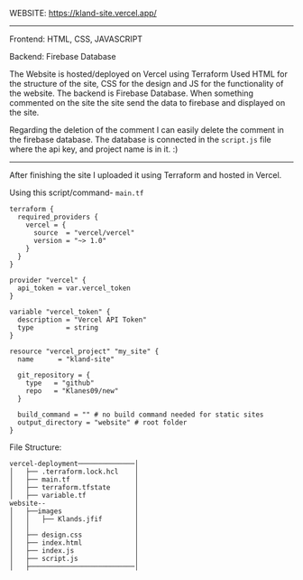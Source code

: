 WEBSITE: https://kland-site.vercel.app/
___________________________________________________________________________________________________________________________________________________________

Frontend: HTML, CSS, JAVASCRIPT

Backend: Firebase Database


The Website is hosted/deployed on Vercel using Terraform
Used HTML for the structure of the site, CSS for the design and JS for the functionality of the website.
The backend is Firebase Database. When something commented on the site the site send the data to firebase and displayed on the site.

Regarding the deletion of the comment I can easily delete the comment in the firebase database.
The database is connected in the `script.js` file where the api key, and project name is in it. :)

____________________________________________________________________________________________________________________________________________________________

After finishing the site I uploaded it using Terraform and hosted in Vercel.

Using this script/command- `main.tf`

    terraform {
      required_providers {
        vercel = {
          source  = "vercel/vercel"
          version = "~> 1.0"
        }
      }
    }

    provider "vercel" {
      api_token = var.vercel_token
    }

    variable "vercel_token" {
      description = "Vercel API Token"
      type        = string
    }

    resource "vercel_project" "my_site" {
      name      = "kland-site"

      git_repository = {
        type   = "github"
        repo   = "Klanes09/new"
      }

      build_command = "" # no build command needed for static sites
      output_directory = "website" # root folder
    }



File Structure:
    
    vercel-deployment──────────────│ 
    │   ├── .terraform.lock.hcl    │ 
    │   ├── main.tf                │ 
    │   ├── terraform.tfstate      │ 
    │   ├── variable.tf            │ 
    website--                      │ 
    │   ├──images                  │ 
    │   │   ├── Klands.jfif        │ 
    │   │                          │ 
    │   ├── design.css             │ 
    │   ├── index.html             │ 
    │   ├── index.js               │ 
    │   ├── script.js              │ 
    │   ├──────────────────────────│ 
